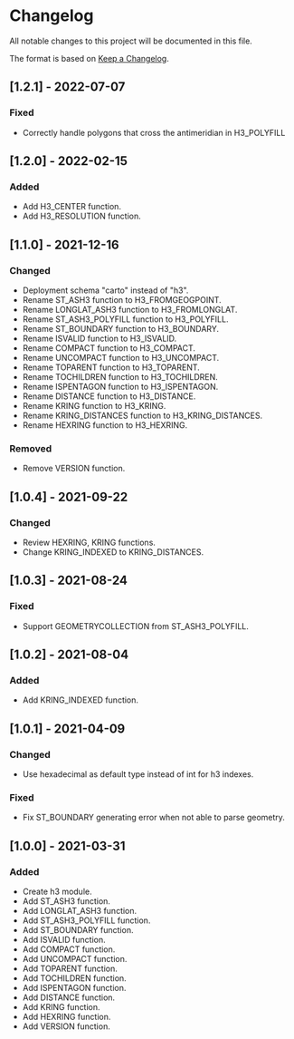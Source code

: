 # Changelog
All notable changes to this project will be documented in this file.

The format is based on [Keep a Changelog](https://keepachangelog.com/en/1.0.0/).

## [1.2.1] - 2022-07-07

### Fixed
- Correctly handle polygons that cross the antimeridian in H3_POLYFILL

## [1.2.0] - 2022-02-15

### Added
- Add H3_CENTER function.
- Add H3_RESOLUTION function.

## [1.1.0] - 2021-12-16

### Changed
- Deployment schema "carto" instead of "h3".
- Rename ST_ASH3 function to H3_FROMGEOGPOINT.
- Rename LONGLAT_ASH3 function to H3_FROMLONGLAT.
- Rename ST_ASH3_POLYFILL function to H3_POLYFILL.
- Rename ST_BOUNDARY function to H3_BOUNDARY.
- Rename ISVALID function to H3_ISVALID.
- Rename COMPACT function to H3_COMPACT.
- Rename UNCOMPACT function to H3_UNCOMPACT.
- Rename TOPARENT function to H3_TOPARENT.
- Rename TOCHILDREN function to H3_TOCHILDREN.
- Rename ISPENTAGON function to H3_ISPENTAGON.
- Rename DISTANCE function to H3_DISTANCE.
- Rename KRING function to H3_KRING.
- Rename KRING_DISTANCES function to H3_KRING_DISTANCES.
- Rename HEXRING function to H3_HEXRING.

### Removed
- Remove VERSION function.

## [1.0.4] - 2021-09-22

### Changed
- Review HEXRING, KRING functions.
- Change KRING_INDEXED to KRING_DISTANCES.

## [1.0.3] - 2021-08-24

### Fixed
- Support GEOMETRYCOLLECTION from ST_ASH3_POLYFILL.

## [1.0.2] - 2021-08-04

### Added
- Add KRING_INDEXED function.

## [1.0.1] - 2021-04-09

### Changed
- Use hexadecimal as default type instead of int for h3 indexes.

### Fixed
- Fix ST_BOUNDARY generating error when not able to parse geometry.

## [1.0.0] - 2021-03-31

### Added
- Create h3 module.
- Add ST_ASH3 function.
- Add LONGLAT_ASH3 function.
- Add ST_ASH3_POLYFILL function.
- Add ST_BOUNDARY function.
- Add ISVALID function.
- Add COMPACT function.
- Add UNCOMPACT function.
- Add TOPARENT function.
- Add TOCHILDREN function.
- Add ISPENTAGON function.
- Add DISTANCE function.
- Add KRING function.
- Add HEXRING function.
- Add VERSION function.